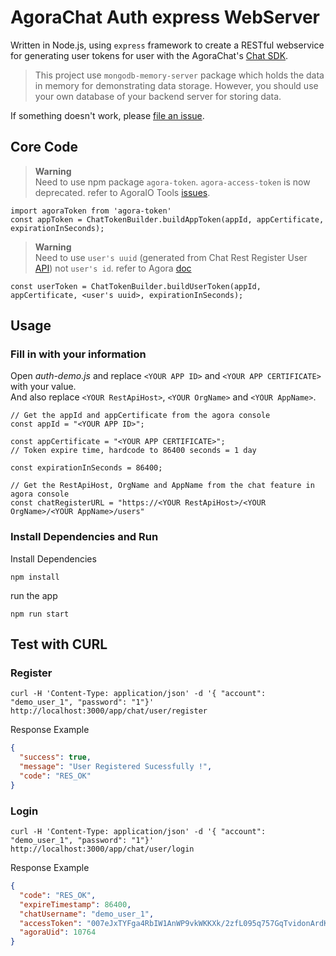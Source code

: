 # AgoraChat Auth express WebServer
Written in Node.js, using `express` framework to create a RESTful webservice for generating user tokens for user with the AgoraChat's [Chat SDK](https://www.agora.io/en/products/chat/).

> This project use `mongodb-memory-server` package which holds the data in memory for demonstrating data storage. However, you should use your own database of your backend server for storing data.<br>

If something doesn't work, please [file an issue](https://github.com/CarlsonYuan/agorachat-auth-express/issues/new).<br>

## Core Code
> **Warning**  
> Need to use npm package `agora-token`. `agora-access-token` is now deprecated. refer to AgoraIO Tools [issues](https://github.com/AgoraIO/Tools/issues/324).
```
import agoraToken from 'agora-token'
const appToken = ChatTokenBuilder.buildAppToken(appId, appCertificate, expirationInSeconds);
```
> **Warning**  
> Need to use `user's uuid` (generated from Chat Rest Register User [API](https://docs.agora.io/en/agora-chat/restful-api/user-system-registration?platform=android#registering-a-user)) not `user's id`. refer to Agora [doc](https://docs.agora.io/en/agora-chat/develop/authentication?platform=android)
```
const userToken = ChatTokenBuilder.buildUserToken(appId, appCertificate, <user's uuid>, expirationInSeconds);
```




## Usage
### Fill in with your information
Open *auth-demo.js* and replace `<YOUR APP ID>` and `<YOUR APP CERTIFICATE>` with your value.  
And also replace `<YOUR RestApiHost>`, `<YOUR OrgName>` and `<YOUR AppName>`.  

```
// Get the appId and appCertificate from the agora console
const appId = "<YOUR APP ID>";

const appCertificate = "<YOUR APP CERTIFICATE>";
// Token expire time, hardcode to 86400 seconds = 1 day

const expirationInSeconds = 86400;

// Get the RestApiHost, OrgName and AppName from the chat feature in agora console
const chatRegisterURL = "https://<YOUR RestApiHost>/<YOUR OrgName>/<YOUR AppName>/users"
```

### Install Dependencies and Run

Install Dependencies
```shell
npm install
```
run the app
```shell
npm run start
```

## Test with CURL

### Register
```curl
curl -H 'Content-Type: application/json' -d '{ "account": "demo_user_1", "password": "1"}' http://localhost:3000/app/chat/user/register
```
Response Example
```json
{
  "success": true,
  "message": "User Registered Sucessfully !",
  "code": "RES_OK"
}
```

### Login
```curl
curl -H 'Content-Type: application/json' -d '{ "account": "demo_user_1", "password": "1"}' http://localhost:3000/app/chat/user/login
```
Response Example
```json
{
  "code": "RES_OK",
  "expireTimestamp": 86400,
  "chatUsername": "demo_user_1",
  "accessToken": "007eJxTYFga4RbIW1AnWP9vkWKKXk/2zfL095q757GqTvidonArdKUCQ0qycUqyeWqigVmKhYmFabJlspFZqnlSYoqBiYV5krEJa39BakMgI8PrqHUMjAysQMzIAOKrMCSaJgM1phnoWpqYWOoaGqam6loYpBjrJpqnGCQmGaaYmqcZAQAd5ycF",
  "agoraUid": 10764
}

```

